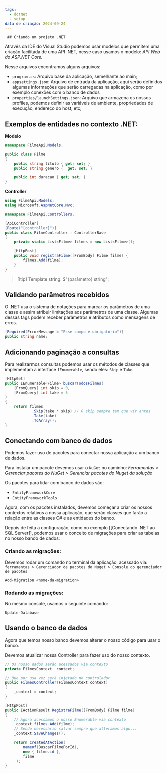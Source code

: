 ```yaml
---
tags:
  - dotNet
  - setup
data de criação: 2024-09-24
---
```

	 ## Criando um projeto .NET

Através da IDE do Visual Studio podemos usar modelos que permitem uma criação facilitada de uma API .NET, nesse caso usamos o modelo: *API Web do ASP.NET Core.*

Nesse arquivos encontramos alguns arquivos:

- `program.cs`: Arquivo base da aplicação, semelhante ao main;
- `appsettings.json`: Arquivo de entrada da aplicação, aqui serão definidos algumas informações que serão carregadas na aplicação, como por exemplo conexões com o banco de dados
- `properties/launchSettings.json`: Arquivo que armazena os nossos profiles, podemos definir as variáveis de ambiente, propriedades de execução, endereço do host, etc;

## Exemplos de entidades no contexto .NET:

**Modelo**
```C#
namespace FilmeApi.Models;

public class Filme
{
    public string titulo { get; set; }
    public string genero {  get; set; }

    public int duracao { get; set; }
}
```

**Controller**
```C#
using FilmeApi.Models;
using Microsoft.AspNetCore.Mvc;

namespace FilmeApi.Controllers;

[ApiController]
[Route("[controller]")]
public class FilmeController : ControllerBase
{
    private static List<Filme> filmes = new List<Filme>();

    [HttpPost]
    public void registraFilme([FromBody] Filme filme) {
        filmes.Add(filme);
    }
}
```

>[!tip] Template string: $"{parâmetro} string";
>

## Validando parâmetros recebidos

O .NET usa o sistema de notações para marcar os parâmetros de uma classe e assim atribuir limitações aos parâmetros de uma classe. Algumas dessas tags podem receber parâmetros e atributos como mensagens de erros.

```C#
[Required(ErrorMessage = "Esse campo é obrigatório")]
public string name;
```

## Adicionando paginação a consultas

Para realizarmos consultas podemos usar os métodos de classes que implementam a interface `IEnumerable`, sendo eles: `Skip` e `Take`.

```C#
[HttpGet]
public IEnumerable<Filme> buscarTodosFilmes(
    [FromQuery] int skip = 0,
    [FromQuery] int take = 5
)
{
    return filmes
            .Skip(take * skip) // O skip sempre tem que vir antes
            .Take(take)
            .ToArray();
}
```

## Conectando com banco de dados

Podemos fazer uso de pacotes para conectar nossa aplicação a um banco de dados.

Para instalar um pacote devemos usar o `NuGet` no caminho: *Ferramentas > Gerenciar pacotes do NuGet > Gerenciar pacotes do Nuget  da solução*

Os pacotes para lidar com banco de dados são:
- `EntityFrameworkCore`
- `EntityFrameworkTools`

Agora, com os pacotes instalados, devemos começar a criar os nossos contextos relativos a nossa aplicação, que serão classes que farão a relação entre as classes C# e as entidades do banco.

Depois de feita a configuração, como no exemplo [[Conectando .NET ao SQL Server]], podemos usar o conceito de migrações para criar as tabelas no nosso bando de dados:

### Criando as migrações:

Devemos rodar um comando no terminal da aplicação, acessado via: `ferramentas > Gerenciador de pacotes do Nuget > Console do gerenciador de pacotes`

```shell
Add-Migration <nome-da-migration>
```

### Rodando as migrações:

No mesmo console, usamos o seguinte comando:

```shell
Update-Database
```

## Usando o banco de dados

Agora que temos nosso banco devemos alterar o nosso código para usar o banco.

Devemos atualizar nossa Controller para fazer uso do nosso contexto.

```C#
// Os nosso dados serão acessados via contexto
private FilmesContext _context;

// Que por usa vez será injetado no controlador
public FilmesController(FilmesContext context)
{
    _context = context;
}

[HttpPost]
public IActionResult RegistraFilme([FromBody] Filme filme)
{
	// Agora acessamos o nosso Enumerable via contexto
    _context.filmes.Add(filme);
    // Sendo necessário salvar sempre que alteramos algo...
    _context.SaveChanges();

    return CreatedAtAction(
        nameof(BuscarFilmePorId),
        new { filme.id },
        filme
     );
}
```


